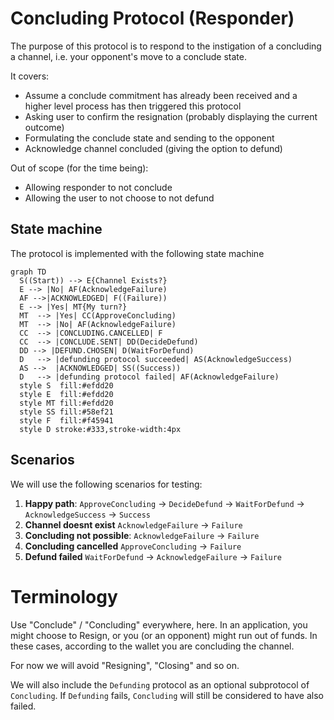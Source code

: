 # Concluding Protocol (Responder)

The purpose of this protocol is to respond to the instigation of a concluding a channel, i.e. your opponent's move to a conclude state.

It covers:

- Assume a conclude commitment has already been received and a higher level process has then triggered this protocol
- Asking user to confirm the resignation (probably displaying the current outcome)
- Formulating the conclude state and sending to the opponent
- Acknowledge channel concluded (giving the option to defund)

Out of scope (for the time being):

- Allowing responder to not conclude
- Allowing the user to not choose to not defund

## State machine

The protocol is implemented with the following state machine

```mermaid
graph TD
  S((Start)) --> E{Channel Exists?}
  E --> |No| AF(AcknowledgeFailure)
  AF -->|ACKNOWLEDGED| F((Failure))
  E --> |Yes| MT{My turn?}
  MT  --> |Yes| CC(ApproveConcluding)
  MT  --> |No| AF(AcknowledgeFailure)
  CC  --> |CONCLUDING.CANCELLED| F
  CC  --> |CONCLUDE.SENT| DD(DecideDefund)
  DD --> |DEFUND.CHOSEN| D(WaitForDefund)
  D   --> |defunding protocol succeeded| AS(AcknowledgeSuccess)
  AS -->  |ACKNOWLEDGED| SS((Success))
  D   --> |defunding protocol failed| AF(AcknowledgeFailure)
  style S  fill:#efdd20
  style E  fill:#efdd20
  style MT fill:#efdd20
  style SS fill:#58ef21
  style F  fill:#f45941
  style D stroke:#333,stroke-width:4px
```

## Scenarios

We will use the following scenarios for testing:

1. **Happy path**: `ApproveConcluding` -> `DecideDefund` -> `WaitForDefund` -> `AcknowledgeSuccess` -> `Success`
2. **Channel doesnt exist** `AcknowledgeFailure` -> `Failure`
3. **Concluding not possible**: `AcknowledgeFailure` -> `Failure`
4. **Concluding cancelled** `ApproveConcluding` -> `Failure`
5. **Defund failed** `WaitForDefund` -> `AcknowledgeFailure` -> `Failure`

# Terminology

Use "Conclude" / "Concluding" everywhere, here. In an application, you might choose to Resign, or you (or an opponent) might run out of funds. In these cases, according to the wallet you are concluding the channel.

For now we will avoid "Resigning", "Closing" and so on.

We will also include the `Defunding` protocol as an optional subprotocol of `Concluding`. If `Defunding` fails, `Concluding` will still be considered to have also failed.
